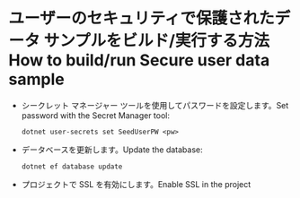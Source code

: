 # <a name="how-to-buildrun-secure-user-data-sample"></a><span data-ttu-id="95155-101">ユーザーのセキュリティで保護されたデータ サンプルをビルド/実行する方法</span><span class="sxs-lookup"><span data-stu-id="95155-101">How to build/run Secure user data sample</span></span>

* <span data-ttu-id="95155-102">シークレット マネージャー ツールを使用してパスワードを設定します。</span><span class="sxs-lookup"><span data-stu-id="95155-102">Set password with the Secret Manager tool:</span></span>

  `dotnet user-secrets set SeedUserPW <pw>`

* <span data-ttu-id="95155-103">データベースを更新します。</span><span class="sxs-lookup"><span data-stu-id="95155-103">Update the database:</span></span>

    `dotnet ef database update`

* <span data-ttu-id="95155-104">プロジェクトで SSL を有効にします。</span><span class="sxs-lookup"><span data-stu-id="95155-104">Enable SSL in the project</span></span>